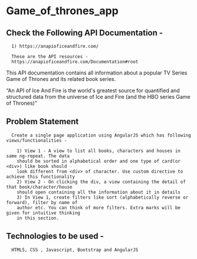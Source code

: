 # Game_of_thrones_app
## Check the Following API Documentation -
```
  1) https://anapioficeandfire.com/
        
  These are the API resources -
  https://anapioficeandfire.com/Documentation#root
  ```
  This API documentation contains all information about a popular TV Series Game of Thrones
  and its related book series.
  
  “An API of Ice And Fire is the world's greatest source for quantified and structured data from
  the universe of Ice and Fire (and the HBO series Game of Thrones)”
## Problem Statement
```
  Create a single page application using AngularJS which has following views/functionalities -
   
    1) View 1 - A view to list all books, characters and houses in same ng-repeat. The data
    should be sorted in alphabetical order and one type of card(or <div>) like book should
    look different from <div> of character. Use custom directive to achieve this functionality
    2) View 2 - On clicking the div, a view containing the detail of that book/character/house
    should open containing all the information about it in details
    3) In View 1, create filters like sort (alphabetically reverse or forward), filter by name of
    author etc. You can think of more filters. Extra marks will be given for intuitive thinking
    in this section.
  ```

## Technologies to be used -
```
  HTML5, CSS , Javascript, Bootstrap and AngularJS
```
